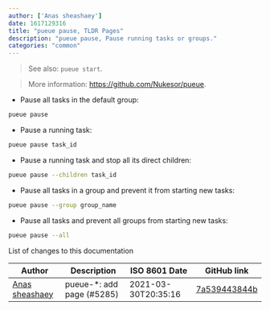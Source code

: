 ```yaml
---
author: ['Anas sheashaey']
date: 1617129316
title: "pueue pause, TLDR Pages"
description: "pueue pause, Pause running tasks or groups."
categories: "common"
---
```

> See also: `pueue start`.

> More information: <https://github.com/Nukesor/pueue>.

- Pause all tasks in the default group:

```bash
pueue pause
```

- Pause a running task:

```bash
pueue pause task_id
```

- Pause a running task and stop all its direct children:

```bash
pueue pause --children task_id
```

- Pause all tasks in a group and prevent it from starting new tasks:

```bash
pueue pause --group group_name
```

- Pause all tasks and prevent all groups from starting new tasks:

```bash
pueue pause --all
```
List of changes to this documentation


Author | Description | ISO 8601 Date | GitHub link
------|-----|-----|-----
[Anas sheashaey](mailto:she3sha3y5@gmail.com) | pueue-*: add page (#5285) | 2021-03-30T20:35:16 | [7a539443844b](https://github.com/tldr-pages/tldr/commit/7a539443844bfce6772ba0b2d829ca8e7b9934da)

